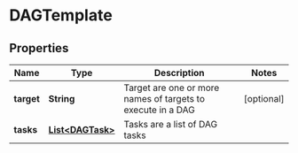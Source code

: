 
# DAGTemplate

## Properties
Name | Type | Description | Notes
------------ | ------------- | ------------- | -------------
**target** | **String** | Target are one or more names of targets to execute in a DAG |  [optional]
**tasks** | [**List&lt;DAGTask&gt;**](DAGTask.md) | Tasks are a list of DAG tasks | 



